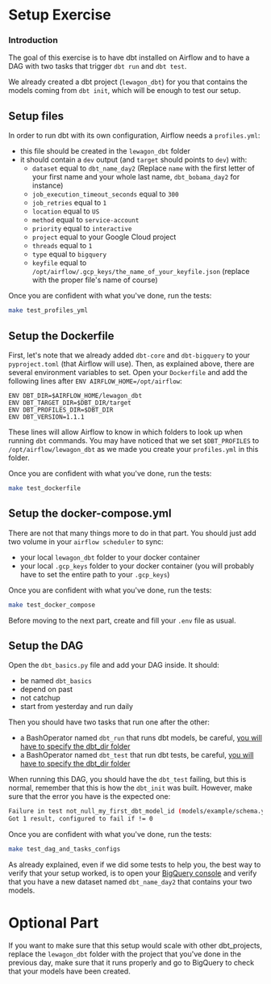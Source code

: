 # Setup Exercise

### Introduction

The goal of this exercise is to have dbt installed on Airflow and to have a DAG with two tasks that trigger `dbt run` and `dbt test`.

We already created a dbt project (`lewagon_dbt`) for you that contains the models coming from `dbt init`, which will be enough to test our setup.

## Setup files

In order to run dbt with its own configuration, Airflow needs a `profiles.yml`:
- this file should be created in the `lewagon_dbt` folder
- it should contain a `dev` output (and `target` should points to `dev`) with:
    - `dataset` equal to `dbt_name_day2` (Replace `name` with the first letter of your first name and your whole last name, `dbt_bobama_day2` for instance)
    - `job_execution_timeout_seconds` equal to `300`
    - `job_retries` equal to `1`
    - `location` equal to `US`
    - `method` equal to `service-account`
    - `priority` equal to `interactive`
    - `project` equal to your Google Cloud project
    - `threads` equal to `1`
    - `type` equal to `bigquery`
    - `keyfile` equal to `/opt/airflow/.gcp_keys/the_name_of_your_keyfile.json` (replace with the proper file's name of course)

Once you are confident with what you've done, run the tests:

```bash
make test_profiles_yml
```

## Setup the Dockerfile

First, let's note that we already added `dbt-core` and `dbt-bigquery` to your `pyproject.toml` (that Airflow will use). Then, as explained above, there are several environment variables to set. Open your `Dockerfile` and add the following lines after `ENV AIRFLOW_HOME=/opt/airflow`:

```
ENV DBT_DIR=$AIRFLOW_HOME/lewagon_dbt
ENV DBT_TARGET_DIR=$DBT_DIR/target
ENV DBT_PROFILES_DIR=$DBT_DIR
ENV DBT_VERSION=1.1.1
```

These lines will allow Airflow to know in which folders to look up when running `dbt` commands. You may have noticed that we set `$DBT_PROFILES` to `/opt/airflow/lewagon_dbt` as we made you create your `profiles.yml` in this folder.

Once you are confident with what you've done, run the tests:

```bash
make test_dockerfile
```

## Setup the docker-compose.yml

There are not that many things more to do in that part. You should just add two volume in your `airflow scheduler` to sync:
- your local `lewagon_dbt` folder to your docker container
- your local `.gcp_keys` folder to your docker container (you will probably have to set the entire path to your `.gcp_keys`)

Once you are confident with what you've done, run the tests:

```bash
make test_docker_compose
```

Before moving to the next part, create and fill your `.env` file as usual.


## Setup the DAG

Open the `dbt_basics.py` file and add your DAG inside. It should:
- be named `dbt_basics`
- depend on past
- not catchup
- start from yesterday and run daily

Then you should have two tasks that run one after the other:
- a BashOperator named `dbt_run` that runs dbt models, be careful, [you will have to specify the dbt_dir folder](https://docs.getdbt.com/dbt-cli/configure-your-profile#advanced-customizing-a-profile-directory)
- a BashOperator named `dbt_test` that run dbt tests, be careful, [you will have to specify the dbt_dir folder](https://docs.getdbt.com/dbt-cli/configure-your-profile#advanced-customizing-a-profile-directory)

When running this DAG, you should have the `dbt_test` failing, but this is normal, remember that this is how the `dbt_init` was built. However, make sure that the error you have is the expected one:

```bash
Failure in test not_null_my_first_dbt_model_id (models/example/schema.yml)
Got 1 result, configured to fail if != 0
```

Once you are confident with what you've done, run the tests:

```bash
make test_dag_and_tasks_configs
```

As already explained, even if we did some tests to help you, the best way to verify that your setup worked, is to open your [BigQuery console](https://console.cloud.google.com/bigquery) and verify that you have a new dataset named `dbt_name_day2` that contains your two models.

# Optional Part

If you want to make sure that this setup would scale with other dbt_projects, replace the `lewagon_dbt` folder with the project that you've done in the previous day, make sure that it runs properly and go to BigQuery to check that your models have been created.
